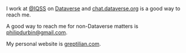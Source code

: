 I work at [@IQSS][] on [Dataverse][] and [chat.dataverse.org][] is a good way to reach me.

A good way to reach me for non-Dataverse matters is philipdurbin@gmail.com.

My personal website is [greptilian.com][].

[@IQSS]: https://github.com/IQSS
[Dataverse]: https://github.com/IQSS/dataverse
[chat.dataverse.org]: https://chat.dataverse.org
[greptilian.com]: http://greptilian.com
